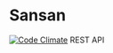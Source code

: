 # Sansan
[![Code Climate](https://codeclimate.com/github/ZinnurMuratov/Sansan-backend/badges/gpa.svg)](https://codeclimate.com/github/ZinnurMuratov/Sansan-backend)
REST API

